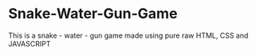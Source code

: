 # Snake-Water-Gun-Game
This is a snake - water - gun game made using pure raw HTML, CSS and JAVASCRIPT
